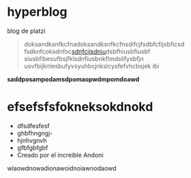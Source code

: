 # hyperblog
blog de platzi
> doksandksnfkcfnadoksandksnfkcfnsdifcjfsdbfcfijsbficsd
fsdknfcoksdnfoc[sdnfcijsdniu](http://facebook.com "sdnfcijsdniu")dsbfhiusbfiusbf
siusbfibesufbsjfklsdnfiusbnkflmdslifysbfjn
usvfbijknlesbufyvsyuhbcjnkslcysfefvhcbsjek
ibi

**saddposampodamsdpomaopwdmpomdoawd**

# efsefsfsfokneksokdnokd
- dfsdfesfesf
- ghbfhngngj- 
- hjnhvgnvh
- gfbfgbfgbf
- Creado por el increible Andoni


wlaowdnowadionawoidnoiawnodaowd 